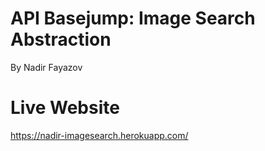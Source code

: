 # API Basejump: Image Search Abstraction

By Nadir Fayazov

# Live Website

https://nadir-imagesearch.herokuapp.com/
